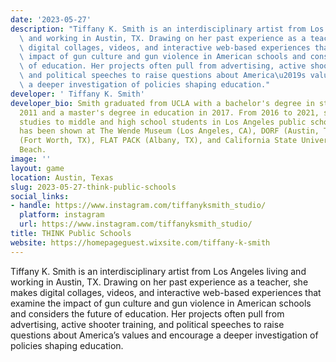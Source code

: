 ```yaml
---
date: '2023-05-27'
description: "Tiffany K. Smith is an interdisciplinary artist from Los Angeles living\
  \ and working in Austin, TX. Drawing on her past experience as a teacher, she makes\
  \ digital collages, videos, and interactive web-based experiences that examine the\
  \ impact of gun culture and gun violence in American schools and considers the future\
  \ of education. Her projects often pull from advertising, active shooter training,\
  \ and political speeches to raise questions about America\u2019s values and encourage\
  \ a deeper investigation of policies shaping education."
developer: ' Tiffany K. Smith'
developer_bio: Smith graduated from UCLA with a bachelor's degree in studio art in
  2011 and a master's degree in education in 2017. From 2016 to 2021, she taught social
  studies to middle and high school students in Los Angeles public schools. Her work
  has been shown at The Wende Museum (Los Angeles, CA), DORF (Austin, TX), Art Room
  (Fort Worth, TX), FLAT PACK (Albany, TX), and California State University, Long
  Beach.
image: ''
layout: game
location: Austin, Texas
slug: 2023-05-27-think-public-schools
social_links:
- handle: https://www.instagram.com/tiffanyksmith_studio/
  platform: instagram
  url: https://www.instagram.com/tiffanyksmith_studio/
title: THINK Public Schools
website: https://homepageguest.wixsite.com/tiffany-k-smith
---
```


Tiffany K. Smith is an interdisciplinary artist from Los Angeles living and working in Austin, TX. Drawing on her past experience as a teacher, she makes digital collages, videos, and interactive web-based experiences that examine the impact of gun culture and gun violence in American schools and considers the future of education. Her projects often pull from advertising, active shooter training, and political speeches to raise questions about America’s values and encourage a deeper investigation of policies shaping education.